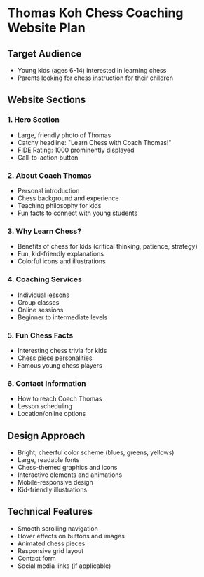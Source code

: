# Thomas Koh Chess Coaching Website Plan

## Target Audience
- Young kids (ages 6-14) interested in learning chess
- Parents looking for chess instruction for their children

## Website Sections

### 1. Hero Section
- Large, friendly photo of Thomas
- Catchy headline: "Learn Chess with Coach Thomas!"
- FIDE Rating: 1000 prominently displayed
- Call-to-action button

### 2. About Coach Thomas
- Personal introduction
- Chess background and experience
- Teaching philosophy for kids
- Fun facts to connect with young students

### 3. Why Learn Chess?
- Benefits of chess for kids (critical thinking, patience, strategy)
- Fun, kid-friendly explanations
- Colorful icons and illustrations

### 4. Coaching Services
- Individual lessons
- Group classes
- Online sessions
- Beginner to intermediate levels

### 5. Fun Chess Facts
- Interesting chess trivia for kids
- Chess piece personalities
- Famous young chess players

### 6. Contact Information
- How to reach Coach Thomas
- Lesson scheduling
- Location/online options

## Design Approach
- Bright, cheerful color scheme (blues, greens, yellows)
- Large, readable fonts
- Chess-themed graphics and icons
- Interactive elements and animations
- Mobile-responsive design
- Kid-friendly illustrations

## Technical Features
- Smooth scrolling navigation
- Hover effects on buttons and images
- Animated chess pieces
- Responsive grid layout
- Contact form
- Social media links (if applicable)


